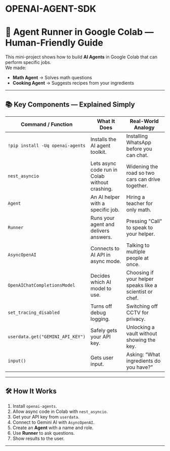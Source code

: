 # OPENAI-AGENT-SDK
# 🤖 Agent Runner in Google Colab — Human-Friendly Guide

This mini-project shows how to build **AI Agents** in Google Colab that can perform specific jobs.  
We made:
- **Math Agent** → Solves math questions
- **Cooking Agent** → Suggests recipes from your ingredients

---

## 📚 Key Components — Explained Simply

| Command / Function | What It Does | Real-World Analogy |
|--------------------|--------------|--------------------|
| `!pip install -Uq openai-agents` | Installs the AI agent toolkit. | Installing WhatsApp before you can chat. |
| `nest_asyncio` | Lets async code run in Colab without crashing. | Widening the road so two cars can drive together. |
| `Agent` | An AI helper with a specific job. | Hiring a teacher for only math. |
| `Runner` | Runs your agent and delivers answers. | Pressing "Call" to speak to your helper. |
| `AsyncOpenAI` | Connects to AI API in async mode. | Talking to multiple people at once. |
| `OpenAIChatCompletionsModel` | Decides which AI model to use. | Choosing if your helper speaks like a scientist or chef. |
| `set_tracing_disabled` | Turns off debug logging. | Switching off CCTV for privacy. |
| `userdata.get("GEMINI_API_KEY")` | Safely gets your API key. | Unlocking a vault without showing the key. |
| `input()` | Gets user input. | Asking: “What ingredients do you have?” |

---

## 🛠 How It Works
1. Install `openai-agents`.
2. Allow async code in Colab with `nest_asyncio`.
3. Get your API key from `userdata`.
4. Connect to Gemini AI with `AsyncOpenAI`.
5. Create an **Agent** with a name and role.
6. Use **Runner** to ask questions.
7. Show results to the user.

---
